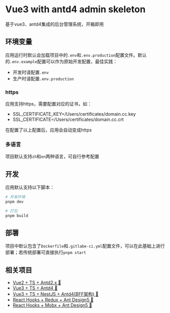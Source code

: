 # Vue3 with antd4 admin skeleton

基于vue3、antd4集成的后台管理系统，开箱即用


## 环境变量
应用运行时默认会加载项目中的`.env`和`.env.production`配置文件。默认的`.env.example`配置可以作为原始开发配置，最佳实践：

- 开发时请配置`.env`
- 生产时请配置`.env.production`

### https
应用支持https，需要配置对应的证书，如：

- SSL_CERTIFICATE_KEY=/Users/certificates/domain.cc.key
- SSL_CERTIFICATE=/Users/certificates/domain.cc.crt

在配置了以上配置后，应用会自动变成https


### 多语言
项目默认支持`zh`和`en`两种语言，可自行参考配置

## 开发
应用默认支持以下脚本：
```sh
# 开发环境
pnpm dev

# 打包
pnpm build
```

## 部署
项目中默认包含了`Dockerfile`和`.gitlabe-ci.yml`配置文件，可以在此基础上进行部署；若传统部署可直接执行`pnpm start`

## 相关项目

- [Vue2 + TS + Antd2.x 🔗](https://vue2-admin.usword.cn)
- [Vue3 + TS + Antd4 🔗](https://vue3-admin.usword.cn)
- [Vue3 + TS + NestJS + Antd4(BFF架构) 🔗](https://github.com/ihengshuai/vue3-admin-skeleton/tree/template_nest)
- [React Hooks + Redux + Ant Design5 🔗](https://github.com/ihengshuai/react-hooks-admin/tree/template_redux)
- [React Hooks + Mobx + Ant Design5 🔗](https://github.com/ihengshuai/react-hooks-admin/tree/template_mobx)